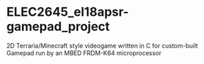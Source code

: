 # ELEC2645_el18apsr-gamepad_project
2D Terraria/Minecraft style videogame written in C for custom-built Gamepad run by an MBED FRDM-K64 microprocessor
